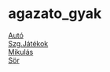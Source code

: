 # agazato_gyak


<a href="agazato_gyak/SzlucskaDora_D_szgjatekok/index.html">Autó</a><br>
<a href="agazato_gyak/SzlucskaDora_D_szgjatekok/index.html">Szg.Játékok</a><br>
<a href="agazato_gyak/SzlucskaDora_mikulas/index.html">Mikulás</a><br>
<a href="agazato_gyak/SzlucskaDora_sor/index.html">Sör</a><br>
